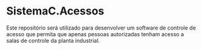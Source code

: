 # SistemaC.Acessos
Este repositório será utilizado para desenvolver um software de controle de acesso que permita que apenas pessoas autorizadas tenham acesso a salas de controle da planta industrial. 
